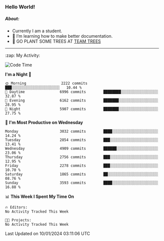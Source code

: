 ### Hello World!

##### About:
- Currently I am a student.
- 🌱 I’m learning how to make better documentation.
- 🌱 GO PLANT SOME TREES AT [TEAM TREES](https://teamtrees.org/)

---
  <summary>:zap: My Activity:</summary>
  
<!--START_SECTION:waka-->
![Code Time](http://img.shields.io/badge/Code%20Time-1%2C268%20hrs%2025%20mins-blue)

**I'm a Night 🦉** 

```text
🌞 Morning                2222 commits        ███░░░░░░░░░░░░░░░░░░░░░░   10.44 % 
🌆 Daytime                6996 commits        ████████░░░░░░░░░░░░░░░░░   32.87 % 
🌃 Evening                6162 commits        ███████░░░░░░░░░░░░░░░░░░   28.95 % 
🌙 Night                  5907 commits        ███████░░░░░░░░░░░░░░░░░░   27.75 % 
```
📅 **I'm Most Productive on Wednesday** 

```text
Monday                   3032 commits        ████░░░░░░░░░░░░░░░░░░░░░   14.24 % 
Tuesday                  2854 commits        ███░░░░░░░░░░░░░░░░░░░░░░   13.41 % 
Wednesday                4909 commits        ██████░░░░░░░░░░░░░░░░░░░   23.06 % 
Thursday                 2756 commits        ███░░░░░░░░░░░░░░░░░░░░░░   12.95 % 
Friday                   2278 commits        ███░░░░░░░░░░░░░░░░░░░░░░   10.70 % 
Saturday                 1865 commits        ██░░░░░░░░░░░░░░░░░░░░░░░   08.76 % 
Sunday                   3593 commits        ████░░░░░░░░░░░░░░░░░░░░░   16.88 % 
```


📊 **This Week I Spent My Time On** 

```text
🔥 Editors: 
No Activity Tracked This Week

🐱‍💻 Projects: 
No Activity Tracked This Week
```


 Last Updated on 10/01/2024 03:11:06 UTC
<!--END_SECTION:waka-->
